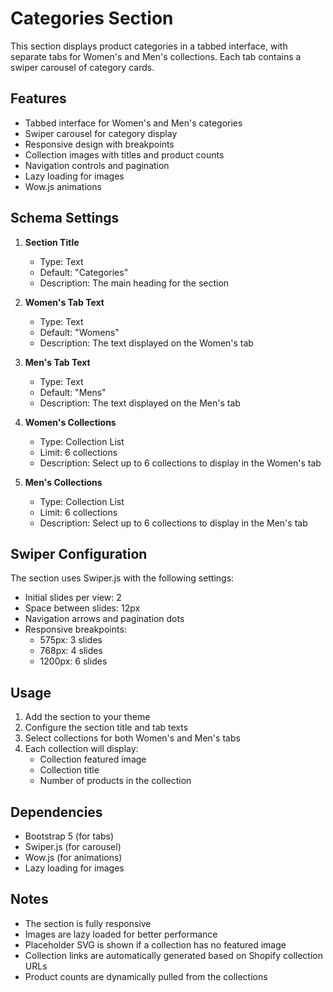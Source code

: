 # Categories Section

This section displays product categories in a tabbed interface, with separate tabs for Women's and Men's collections. Each tab contains a swiper carousel of category cards.

## Features

- Tabbed interface for Women's and Men's categories
- Swiper carousel for category display
- Responsive design with breakpoints
- Collection images with titles and product counts
- Navigation controls and pagination
- Lazy loading for images
- Wow.js animations

## Schema Settings

1. **Section Title**
   - Type: Text
   - Default: "Categories"
   - Description: The main heading for the section

2. **Women's Tab Text**
   - Type: Text
   - Default: "Womens"
   - Description: The text displayed on the Women's tab

3. **Men's Tab Text**
   - Type: Text
   - Default: "Mens"
   - Description: The text displayed on the Men's tab

4. **Women's Collections**
   - Type: Collection List
   - Limit: 6 collections
   - Description: Select up to 6 collections to display in the Women's tab

5. **Men's Collections**
   - Type: Collection List
   - Limit: 6 collections
   - Description: Select up to 6 collections to display in the Men's tab

## Swiper Configuration

The section uses Swiper.js with the following settings:

- Initial slides per view: 2
- Space between slides: 12px
- Navigation arrows and pagination dots
- Responsive breakpoints:
  - 575px: 3 slides
  - 768px: 4 slides
  - 1200px: 6 slides

## Usage

1. Add the section to your theme
2. Configure the section title and tab texts
3. Select collections for both Women's and Men's tabs
4. Each collection will display:
   - Collection featured image
   - Collection title
   - Number of products in the collection

## Dependencies

- Bootstrap 5 (for tabs)
- Swiper.js (for carousel)
- Wow.js (for animations)
- Lazy loading for images

## Notes

- The section is fully responsive
- Images are lazy loaded for better performance
- Placeholder SVG is shown if a collection has no featured image
- Collection links are automatically generated based on Shopify collection URLs
- Product counts are dynamically pulled from the collections 